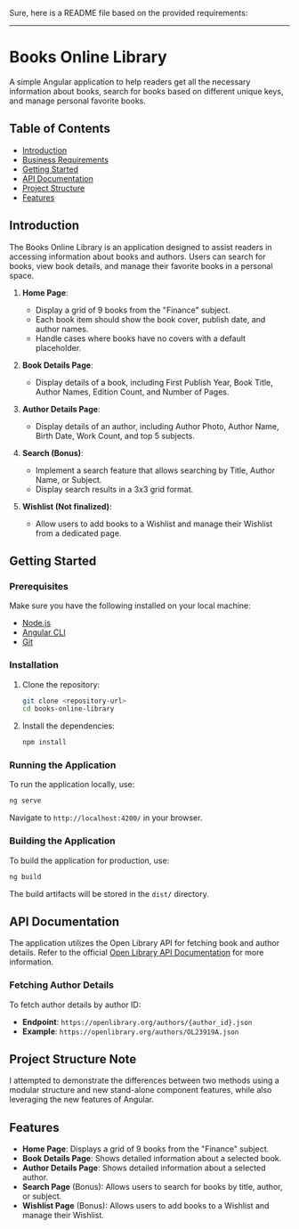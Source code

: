 Sure, here is a README file based on the provided requirements:

---

# Books Online Library

A simple Angular application to help readers get all the necessary information about books, search for books based on different unique keys, and manage personal favorite books.

## Table of Contents

- [Introduction](#introduction)
- [Business Requirements](#business-requirements)
- [Getting Started](#getting-started)
- [API Documentation](#api-documentation)
- [Project Structure](#project-structure)
- [Features](#features)

## Introduction

The Books Online Library is an application designed to assist readers in accessing information about books and authors. Users can search for books, view book details, and manage their favorite books in a personal space.

1. **Home Page**:

   - Display a grid of 9 books from the "Finance" subject.
   - Each book item should show the book cover, publish date, and author names.
   - Handle cases where books have no covers with a default placeholder.

2. **Book Details Page**:

   - Display details of a book, including First Publish Year, Book Title, Author Names, Edition Count, and Number of Pages.

3. **Author Details Page**:

   - Display details of an author, including Author Photo, Author Name, Birth Date, Work Count, and top 5 subjects.

4. **Search (Bonus)**:

   - Implement a search feature that allows searching by Title, Author Name, or Subject.
   - Display search results in a 3x3 grid format.

5. **Wishlist (Not finalized)**:
   - Allow users to add books to a Wishlist and manage their Wishlist from a dedicated page.

##

## Getting Started

### Prerequisites

Make sure you have the following installed on your local machine:

- [Node.js](https://nodejs.org/en/)
- [Angular CLI](https://angular.io/cli)
- [Git](https://git-scm.com/)

### Installation

1. Clone the repository:

   ```bash
   git clone <repository-url>
   cd books-online-library
   ```

2. Install the dependencies:
   ```bash
   npm install
   ```

### Running the Application

To run the application locally, use:

```bash
ng serve
```

Navigate to `http://localhost:4200/` in your browser.

### Building the Application

To build the application for production, use:

```bash
ng build
```

The build artifacts will be stored in the `dist/` directory.

## API Documentation

The application utilizes the Open Library API for fetching book and author details. Refer to the official [Open Library API Documentation](https://openlibrary.org/developers/api) for more information.

### Fetching Author Details

To fetch author details by author ID:

- **Endpoint**: `https://openlibrary.org/authors/{author_id}.json`
- **Example**: `https://openlibrary.org/authors/OL23919A.json`

## Project Structure Note

I attempted to demonstrate the differences between two methods using a modular structure and new stand-alone component features, while also leveraging the new features of Angular.

## Features

- **Home Page**: Displays a grid of 9 books from the "Finance" subject.
- **Book Details Page**: Shows detailed information about a selected book.
- **Author Details Page**: Shows detailed information about a selected author.
- **Search Page** (Bonus): Allows users to search for books by title, author, or subject.
- **Wishlist Page** (Bonus): Allows users to add books to a Wishlist and manage their Wishlist.
